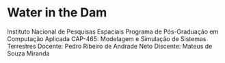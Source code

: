 # Water in the Dam
Instituto Nacional de Pesquisas Espaciais 
Programa de Pós-Graduação em Computação Aplicada
CAP-465: Modelagem e Simulação de Sistemas Terrestres
Docente: Pedro Ribeiro de Andrade Neto
Discente: Mateus de Souza Miranda
